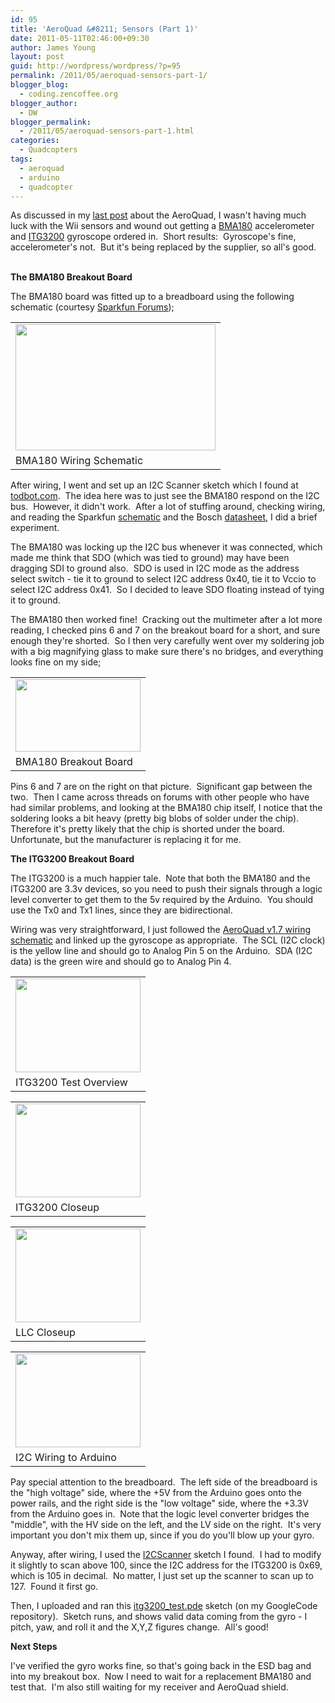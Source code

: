 ```yaml
---
id: 95
title: 'AeroQuad &#8211; Sensors (Part 1)'
date: 2011-05-11T02:46:00+09:30
author: James Young
layout: post
guid: http://wordpress/wordpress/?p=95
permalink: /2011/05/aeroquad-sensors-part-1/
blogger_blog:
  - coding.zencoffee.org
blogger_author:
  - DW
blogger_permalink:
  - /2011/05/aeroquad-sensors-part-1.html
categories:
  - Quadcopters
tags:
  - aeroquad
  - arduino
  - quadcopter
---
```

As discussed in my [last post](http://zencoding.blogspot.com/2011/05/aeroquad-sensors-and-imu.html) about the AeroQuad, I wasn't having much luck with the Wii sensors and wound out getting a [BMA180](http://littlebirdelectronics.com/products/triple-axis-accelerometer-breakout-bma180) accelerometer and [ITG3200](http://littlebirdelectronics.com/products/tripleaxis-digitaloutput-gyro-itg3200-breakout) gyroscope ordered in.  Short results:  Gyroscope's fine, accelerometer's not.  But it's being replaced by the supplier, so all's good.

<a name="more"></a>  
**<span>The BMA180 Breakout Board</span>**

The BMA180 board was fitted up to a breadboard using the following schematic (courtesy [Sparkfun Forums](http://forum.sparkfun.com/viewtopic.php?f=14&t=25431));



<table align="center" cellpadding="0" cellspacing="0">
  <tr>
    <td>
      <a href="https://i2.wp.com/img522.imageshack.us/img522/3077/arduinobma180.jpg" imageanchor="1"><img border="0" height="202" src="https://i2.wp.com/img522.imageshack.us/img522/3077/arduinobma180.jpg?resize=320%2C202" width="320"  data-recalc-dims="1" /></a>
    </td>
  </tr>
  
  <tr>
    <td>
      BMA180 Wiring Schematic
    </td>
  </tr>
</table>

After wiring, I went and set up an I2C Scanner sketch which I found at [todbot.com](http://todbot.com/blog/2009/11/29/i2cscanner-pde-arduino-as-i2c-bus-scanner/).  The idea here was to just see the BMA180 respond on the I2C bus.  However, it didn't work.  After a lot of stuffing around, checking wiring, and reading the Sparkfun [schematic](http://www.sparkfun.com/datasheets/Sensors/Accelerometer/BMA180_Breakout_v11.pdf) and the Bosch [datasheet](http://dlnmh9ip6v2uc.cloudfront.net/datasheets/Sensors/Accelerometers/BST-BMA180-DS000-07_2.pdf), I did a brief experiment.

The BMA180 was locking up the I2C bus whenever it was connected, which made me think that SDO (which was tied to ground) may have been dragging SDI to ground also.  SDO is used in I2C mode as the address select switch - tie it to ground to select I2C address 0x40, tie it to Vccio to select I2C address 0x41.  So I decided to leave SDO floating instead of tying it to ground.

The BMA180 then worked fine!  Cracking out the multimeter after a lot more reading, I checked pins 6 and 7 on the breakout board for a short, and sure enough they're shorted.  So I then very carefully went over my soldering job with a big magnifying glass to make sure there's no bridges, and everything looks fine on my side;

<table align="center" cellpadding="0" cellspacing="0">
  <tr>
    <td>
      <a href="https://i0.wp.com/3.bp.blogspot.com/-IA56d0loAJQ/Tcsmr5hm_jI/AAAAAAAAAEg/mO-ZZpgtJDE/s1600/bma180.JPG"><img border="0" height="116" src="https://i2.wp.com/3.bp.blogspot.com/-IA56d0loAJQ/Tcsmr5hm_jI/AAAAAAAAAEg/mO-ZZpgtJDE/s200/bma180.JPG?resize=200%2C116" width="200"  data-recalc-dims="1" /></a>
    </td>
  </tr>
  
  <tr>
    <td>
      BMA180 Breakout Board<span></span><span></span>
    </td>
  </tr>
</table>

Pins 6 and 7 are on the right on that picture.  Significant gap between the two.  Then I came across threads on forums with other people who have had similar problems, and looking at the BMA180 chip itself, I notice that the soldering looks a bit heavy (pretty big blobs of solder under the chip).  Therefore it's pretty likely that the chip is shorted under the board.  Unfortunate, but the manufacturer is replacing it for me.

**<span>The ITG3200 Breakout Board</span>**

The ITG3200 is a much happier tale.  Note that both the BMA180 and the ITG3200 are 3.3v devices, so you need to push their signals through a logic level converter to get them to the 5v required by the Arduino.  You should use the Tx0 and Tx1 lines, since they are bidirectional.

Wiring was very straightforward, I just followed the [AeroQuad v1.7 wiring schematic](https://aeroquad.googlecode.com/svn-history/r383/trunk/Documentation/Shield/AeroQuad_v1.7/AeroQuad_v17.pdf) and linked up the gyroscope as appropriate.  The SCL (I2C clock) is the yellow line and should go to Analog Pin 5 on the Arduino.  SDA (I2C data) is the green wire and should go to Analog Pin 4.

<table align="center" cellpadding="0" cellspacing="0">
  <tr>
    <td>
      <a href="https://i2.wp.com/4.bp.blogspot.com/--Vige9g2zyQ/Tcsm1Z5kVzI/AAAAAAAAAEo/5B-SGeDs-2U/s1600/gyro_overview.JPG" imageanchor="1"><img border="0" height="150" src="https://i1.wp.com/4.bp.blogspot.com/--Vige9g2zyQ/Tcsm1Z5kVzI/AAAAAAAAAEo/5B-SGeDs-2U/s200/gyro_overview.JPG?resize=200%2C150" width="200"  data-recalc-dims="1" /></a>
    </td>
  </tr>
  
  <tr>
    <td>
      ITG3200 Test Overview
    </td>
  </tr>
</table>

<table align="center" cellpadding="0" cellspacing="0">
  <tr>
    <td>
      <a href="https://i0.wp.com/3.bp.blogspot.com/-z-Rtan7wGh8/Tcsm0od3TyI/AAAAAAAAAEk/-yHeEt9iGLQ/s1600/gyro_closeup.JPG" imageanchor="1"><img border="0" height="150" src="https://i0.wp.com/3.bp.blogspot.com/-z-Rtan7wGh8/Tcsm0od3TyI/AAAAAAAAAEk/-yHeEt9iGLQ/s200/gyro_closeup.JPG?resize=200%2C150" width="200"  data-recalc-dims="1" /></a>
    </td>
  </tr>
  
  <tr>
    <td>
      ITG3200 Closeup
    </td>
  </tr>
</table>



<table align="center" cellpadding="0" cellspacing="0">
  <tr>
    <td>
      <a href="https://i1.wp.com/4.bp.blogspot.com/-5on13HiQgsc/Tcsm7t3l9uI/AAAAAAAAAEw/dq60-orr_Sc/s1600/llc_closeup.JPG" imageanchor="1"><img border="0" height="150" src="https://i0.wp.com/4.bp.blogspot.com/-5on13HiQgsc/Tcsm7t3l9uI/AAAAAAAAAEw/dq60-orr_Sc/s200/llc_closeup.JPG?resize=200%2C150" width="200"  data-recalc-dims="1" /></a>
    </td>
  </tr>
  
  <tr>
    <td>
      LLC Closeup
    </td>
  </tr>
</table>



<table align="center" cellpadding="0" cellspacing="0">
  <tr>
    <td>
      <a href="https://i1.wp.com/2.bp.blogspot.com/-fdZ14Xd1Apo/Tcsm52JC-vI/AAAAAAAAAEs/j2QCD4oXHBE/s1600/i2c_connect_closeup.JPG" imageanchor="1"><img border="0" height="150" src="https://i2.wp.com/2.bp.blogspot.com/-fdZ14Xd1Apo/Tcsm52JC-vI/AAAAAAAAAEs/j2QCD4oXHBE/s200/i2c_connect_closeup.JPG?resize=200%2C150" width="200"  data-recalc-dims="1" /></a>
    </td>
  </tr>
  
  <tr>
    <td>
      I2C Wiring to Arduino
    </td>
  </tr>
</table>

Pay special attention to the breadboard.  The left side of the breadboard is the "high voltage" side, where the +5V from the Arduino goes onto the power rails, and the right side is the "low voltage" side, where the +3.3V from the Arduino goes in.  Note that the logic level converter bridges the "middle", with the HV side on the left, and the LV side on the right.  It's very important you don't mix them up, since if you do you'll blow up your gyro.

Anyway, after wiring, I used the [I2CScanner](http://todbot.com/blog/2009/11/29/i2cscanner-pde-arduino-as-i2c-bus-scanner/) sketch I found.  I had to modify it slightly to scan above 100, since the I2C address for the ITG3200 is 0x69, which is 105 in decimal.  No matter, I just set up the scanner to scan up to 127.  Found it first go.

Then, I uploaded and ran this [itg3200_test.pde](http://code.google.com/p/zencoding-blog/source/browse/trunk/arduino/itg3200_test.pde) sketch (on my GoogleCode repository).  Sketch runs, and shows valid data coming from the gyro - I pitch, yaw, and roll it and the X,Y,Z figures change.  All's good!

**<span>Next Steps</span>**

I've verified the gyro works fine, so that's going back in the ESD bag and into my breakout box.  Now I need to wait for a replacement BMA180 and test that.  I'm also still waiting for my receiver and AeroQuad shield.